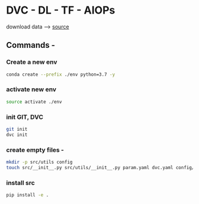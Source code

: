 # DVC - DL - TF - AIOPs

download data --> [source](https://drive.google.com/drive/u/5/folders/1tz4IOoJKdi999IRdqJY04VOifyllRzj1)

## Commands - 

### Create a new env
```bash
conda create --prefix ./env python=3.7 -y
```

### activate new env
```bash
source activate ./env
```

### init GIT, DVC
```bash
git init
dvc init
```

### create empty files -
```bash
mkdir -p src/utils config
touch src/__init__.py src/utils/__init__.py param.yaml dvc.yaml config/config.yaml src/stage_01_load_save.py src/utils/all_utils.py setup.py .gitignore
```

### install src
```bash
pip install -e .
```

